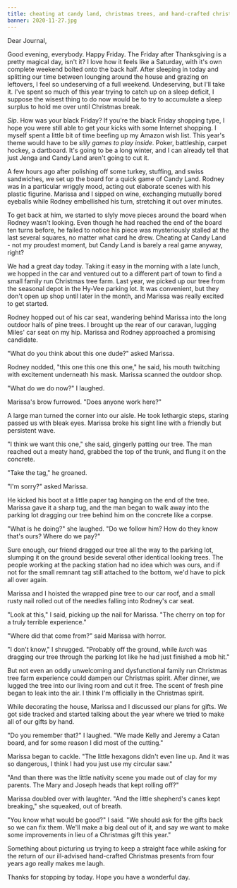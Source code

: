 ```yaml
---
title: cheating at candy land, christmas trees, and hand-crafted christmas presents
banner: 2020-11-27.jpg
---
```


Dear Journal,

Good evening, everybody.  Happy Friday.  The Friday after Thanksgiving
is a pretty magical day, isn't it?  I love how it feels like a
Saturday, with it's own complete weekend bolted onto the back half.
After sleeping in today and splitting our time between lounging around
the house and grazing on leftovers, I feel so undeserving of a full
weekend.  Undeserving, but I'll take it.  I've spent so much of this
year trying to catch up on a sleep deficit, I suppose the wisest thing
to do now would be to try to accumulate a sleep surplus to hold me
over until Christmas break.

_Sip_.  How was your black Friday?  If you're the black Friday
shopping type, I hope you were still able to get your kicks with some
Internet shopping.  I myself spent a little bit of time beefing up my
Amazon wish list.  This year's theme would have to be _silly games to
play inside_.  Poker, battleship, carpet hockey, a dartboard.  It's
going to be a long winter, and I can already tell that just Jenga and
Candy Land aren't going to cut it.

A few hours ago after polishing off some turkey, stuffing, and swiss
sandwiches, we set up the board for a quick game of Candy Land.
Rodney was in a particular wriggly mood, acting out elaborate scenes
with his plastic figurine.  Marissa and I sipped on wine, exchanging
mutually bored eyeballs while Rodney embellished his turn, stretching
it out over minutes.

To get back at him, we started to slyly move pieces around the board
when Rodney wasn't looking.  Even though he had reached the end of the
board ten turns before, he failed to notice his piece was mysteriously
stalled at the last several squares, no matter what card he drew.
Cheating at Candy Land - not my proudest moment, but Candy Land is
barely a real game anyway, right?

We had a great day today.  Taking it easy in the morning with a late
lunch, we hopped in the car and ventured out to a different part of
town to find a small family run Christmas tree farm.  Last year, we
picked up our tree from the seasonal depot in the Hy-Vee parking lot.
It was convenient, but they don't open up shop until later in the
month, and Marissa was really excited to get started.

Rodney hopped out of his car seat, wandering behind Marissa into the
long outdoor halls of pine trees.  I brought up the rear of our
caravan, lugging Miles' car seat on my hip.  Marissa and Rodney
approached a promising candidate.

"What do you think about this one dude?" asked Marissa.

Rodney nodded, "this one this one this one," he said, his mouth
twitching with excitement underneath his mask.  Marissa scanned the
outdoor shop.

"What do we do now?" I laughed.

Marissa's brow furrowed.  "Does anyone work here?"

A large man turned the corner into our aisle.  He took lethargic
steps, staring passed us with bleak eyes.  Marissa broke his sight
line with a friendly but persistent wave.

"I think we want this one," she said, gingerly patting our tree.  The
man reached out a meaty hand, grabbed the top of the trunk, and flung
it on the concrete.

"Take the tag," he groaned.

"I'm sorry?" asked Marissa.

He kicked his boot at a little paper tag hanging on the end of the
tree.  Marissa gave it a sharp tug, and the man began to walk away
into the parking lot dragging our tree behind him on the concrete like
a corpse.

"What is he doing?" she laughed.  "Do we follow him?  How do they know
that's ours?  Where do we pay?"

Sure enough, our friend dragged our tree all the way to the parking
lot, slumping it on the ground beside several other identical looking
trees.  The people working at the packing station had no idea which
was ours, and if not for the small remnant tag still attached to the
bottom, we'd have to pick all over again.

Marissa and I hoisted the wrapped pine tree to our car roof, and a
small rusty nail rolled out of the needles falling into Rodney's car
seat.

"Look at this," I said, picking up the nail for Marissa.  "The cherry
on top for a truly terrible experience."

"Where did that come from?" said Marissa with horror.

"I don't know," I shrugged.  "Probably off the ground, while _lurch_
was dragging our tree through the parking lot like he had just
finished a mob hit."

But not even an oddly unwelcoming and dysfunctional family run
Christmas tree farm experience could dampen our Christmas spirit.
After dinner, we lugged the tree into our living room and cut it free.
The scent of fresh pine began to leak into the air.  I think I'm
officially in the Christmas spirit.

While decorating the house, Marissa and I discussed our plans for
gifts.  We got side tracked and started talking about the year where
we tried to make all of our gifts by hand.

"Do you remember that?" I laughed.  "We made Kelly and Jeremy a Catan
board, and for some reason I did most of the cutting."

Marissa began to cackle.  "The little hexagons didn't even line up.
And it was so dangerous, I think I had you just use my circular saw."

"And than there was the little nativity scene you made out of clay for
my parents.  The Mary and Joseph heads that kept rolling off?"

Marissa doubled over with laughter.  "And the little shepherd's canes
kept breaking," she squeaked, out of breath.

"You know what would be good?" I said.  "We should ask for the gifts
back so we can fix them.  We'll make a big deal out of it, and say we
want to make some improvements in lieu of a Christmas gift this year."

Something about picturing us trying to keep a straight face while
asking for the return of our ill-advised hand-crafted Christmas
presents from four years ago really makes me laugh.

Thanks for stopping by today.  Hope you have a wonderful day.
